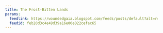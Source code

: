 ```yaml
---
title: The Frost-Bitten Lands
params:
  feedlink: https://woundedgaia.blogspot.com/feeds/posts/default?alt=rss
  feedid: feb20d3c4e49d39a16e00e822cefac65
---
```

